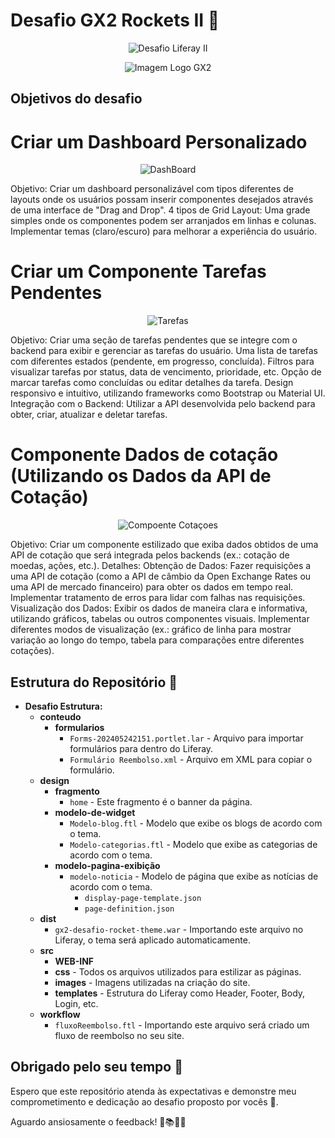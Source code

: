# Desafio GX2 Rockets II 🚀
<p align="center">
  <img src="https://github.com/user-attachments/assets/3a287792-540d-488d-b5fc-91e85f348ef6" alt="Desafio Liferay II">
</p>

<p align="center">
  <img src="https://www.gx2.com.br/wp-content/uploads/2021/05/logo-gx2-branco.png" alt="Imagem Logo GX2">
</p>

## Objetivos do desafio
# Criar um Dashboard Personalizado
<p align="center">
  <img src="https://github.com/user-attachments/assets/2d15aaf1-d2d5-4d7c-889d-414e589433c8" alt="DashBoard">
</p>

Objetivo: Criar um dashboard personalizável com tipos diferentes de layouts onde os usuários possam inserir componentes desejados através de uma interface de "Drag and Drop".
4 tipos de Grid Layout: Uma grade simples onde os componentes podem ser arranjados em linhas e colunas.
Implementar temas (claro/escuro) para melhorar a experiência do usuário.

 # Criar um Componente Tarefas Pendentes
 <p align="center">
  <img src="https://github.com/user-attachments/assets/a9d6bbd1-d7da-4748-98f3-38549f7e3804" alt="Tarefas">
</p>
Objetivo: Criar uma seção de tarefas pendentes que se integre com o backend para exibir e gerenciar as tarefas do usuário.
Uma lista de tarefas com diferentes estados (pendente, em progresso, concluída).
Filtros para visualizar tarefas por status, data de vencimento, prioridade, etc.
Opção de marcar tarefas como concluídas ou editar detalhes da tarefa.
Design responsivo e intuitivo, utilizando frameworks como Bootstrap ou Material UI.
Integração com o Backend:
Utilizar a API desenvolvida pelo backend para obter, criar, atualizar e deletar tarefas.



# Componente Dados de cotação (Utilizando os Dados da API de Cotação)

 <p align="center">
  <img src="https://github.com/user-attachments/assets/5e3a2798-7bf4-4c60-8904-bdc2585de740" alt="Compoente Cotaçoes">
</p>
Objetivo: Criar um componente estilizado que exiba dados obtidos de uma API de cotação que será integrada pelos backends (ex.: cotação de moedas, ações, etc.).
Detalhes:
Obtenção de Dados:
Fazer requisições a uma API de cotação (como a API de câmbio da Open Exchange Rates ou uma API de mercado financeiro) para obter os dados em tempo real.
Implementar tratamento de erros para lidar com falhas nas requisições.
Visualização dos Dados:
Exibir os dados de maneira clara e informativa, utilizando gráficos, tabelas ou outros componentes visuais.
Implementar diferentes modos de visualização (ex.: gráfico de linha para mostrar variação ao longo do tempo, tabela para comparações entre diferentes cotações).

## Estrutura do Repositório 📂

- **Desafio Estrutura:**
  - **conteudo**
    - **formularios**
      - `Forms-202405242151.portlet.lar` - Arquivo para importar formulários para dentro do Liferay.
      - `Formulário Reembolso.xml` - Arquivo em XML para copiar o formulário.
  - **design**
    - **fragmento**
      - `home` - Este fragmento é o banner da página.
    - **modelo-de-widget**
      - `Modelo-blog.ftl` - Modelo que exibe os blogs de acordo com o tema.
      - `Modelo-categorias.ftl` - Modelo que exibe as categorias de acordo com o tema.
    - **modelo-pagina-exibição**
      - `modelo-noticia` - Modelo de página que exibe as notícias de acordo com o tema.
        - `display-page-template.json`
        - `page-definition.json`
  - **dist**
    - `gx2-desafio-rocket-theme.war` - Importando este arquivo no Liferay, o tema será aplicado automaticamente.
  - **src**
    - **WEB-INF**
    - **css** - Todos os arquivos utilizados para estilizar as páginas.
    - **images** - Imagens utilizadas na criação do site.
    - **templates** - Estrutura do Liferay como Header, Footer, Body, Login, etc.
  - **workflow**
    - `fluxoReembolso.ftl` - Importando este arquivo será criado um fluxo de reembolso no seu site.

## Obrigado pelo seu tempo 🌟

Espero que este repositório atenda às expectativas e demonstre meu comprometimento e dedicação ao desafio proposto por vocês 💚.

Aguardo ansiosamente o feedback! 🚀📚👨‍🎓
